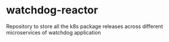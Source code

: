 # watchdog-reactor
Repository to store all the k8s package releases across different microservices of watchdog application

